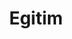 ---
title: "Egitim"
description: "Egitimlerimiz bir sınıfta bir ogretmen esliginde hep beraber cesitli oyun dillerini ogreniyoruz. Bu ogrendiklerimiz bize ileride tabii ki cok degerli bir yetenek olarak donecek. Ayrica kim bilir belki bir iş kapisi da olabilir. Bu egitimleri tamamen ucretsiz bir sekilde saglayacagız uyelerimize. Ayrıca egitimlerimizde de cok egleniyoruz giris ve cikislarinda yine hep beraber bir seyler yapiyoruz."
picture: Egitim.jpg

label_default: "alice" 
label_primary: "story"
label_success: 
label_info: "personal"
label_warning: "warning"
label_danger: 
---